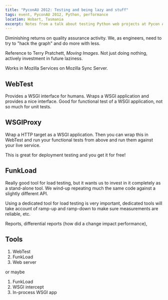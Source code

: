 ```yaml
---
title: "PyconAU 2012: Testing and being lazy and stuff"
tags: event, PyconAU 2012, Python, performance
location: Hobart, Tasmania
excerpt: Notes from a talk about testing Python web projects at Pycon AU 2012.
---
```


Diminishing returns on quality assurance activity. We, as engineers, need to
try to "hack the graph" and do more with less.

Reference to Terry Pratchett, *Moving Images*. Not just doing nothing,
actively investment in future laziness.

Works in Mozilla Services on Mozilla Sync Server.

WebTest
-------

Provides a WSGI interface for humans. Wraps a WSGI application and provides a
nice interface. Good for functional test of a WSGI application, not so much
for unit tests.

WSGIProxy
---------

Wrap a HTTP target as a WSGI application. Then you can wrap this in WebTest
and run your functional tests from above and run them against your live
service.

This is great for deployment testing and you get it for free!

FunkLoad
--------

Really good tool for load testing, but it wants us to invest in it completely
as a stand-alone tool. We wind-up repeating much the same code against a
slightly different API.

Using a dedicated tool for load testing is very important, dedicated tools
will take account of ramp-up and ramp-down to make sure measurements are
reliable, etc.

Reports, differential reports (how did a change impact performance), 

Tools
-----

1. WebTest
2. FunkLoad
3. Web server

or maybe

1. FunkLoad
2. WSGI intercept
3. In-process WSGI app

